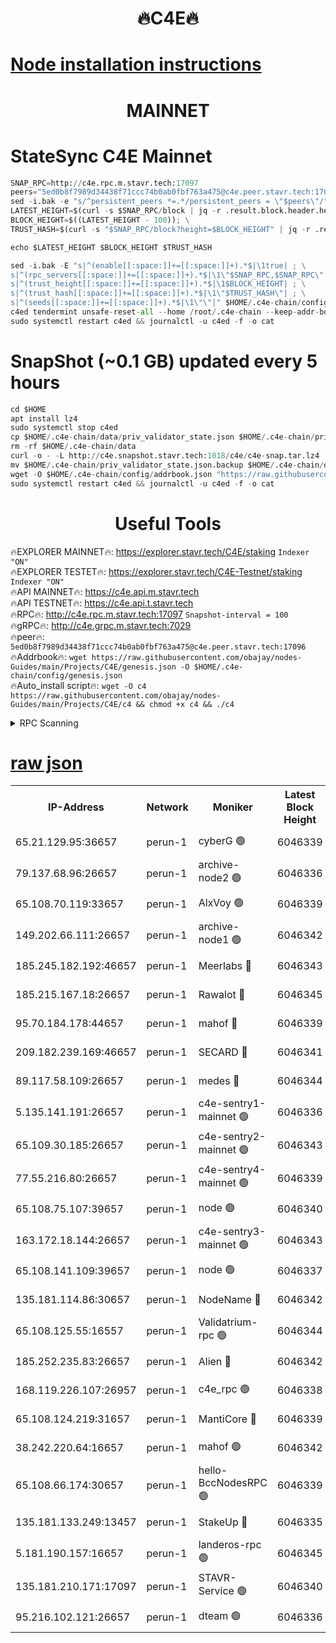 <h1 align="center"> 🔥C4E🔥</h1>

[Node installation instructions](https://github.com/obajay/nodes-Guides/tree/main/Projects/C4E)
=

<h1 align="center"> MAINNET</h1>

# StateSync C4E Mainnet
```python
SNAP_RPC=http://c4e.rpc.m.stavr.tech:17097
peers="5ed0b8f7989d34438f71ccc74b0ab0fbf763a475@c4e.peer.stavr.tech:17096"
sed -i.bak -e "s/^persistent_peers *=.*/persistent_peers = \"$peers\"/" $HOME/.c4e-chain/config/config.toml
LATEST_HEIGHT=$(curl -s $SNAP_RPC/block | jq -r .result.block.header.height); \
BLOCK_HEIGHT=$((LATEST_HEIGHT - 100)); \
TRUST_HASH=$(curl -s "$SNAP_RPC/block?height=$BLOCK_HEIGHT" | jq -r .result.block_id.hash)

echo $LATEST_HEIGHT $BLOCK_HEIGHT $TRUST_HASH

sed -i.bak -E "s|^(enable[[:space:]]+=[[:space:]]+).*$|\1true| ; \
s|^(rpc_servers[[:space:]]+=[[:space:]]+).*$|\1\"$SNAP_RPC,$SNAP_RPC\"| ; \
s|^(trust_height[[:space:]]+=[[:space:]]+).*$|\1$BLOCK_HEIGHT| ; \
s|^(trust_hash[[:space:]]+=[[:space:]]+).*$|\1\"$TRUST_HASH\"| ; \
s|^(seeds[[:space:]]+=[[:space:]]+).*$|\1\"\"|" $HOME/.c4e-chain/config/config.toml
c4ed tendermint unsafe-reset-all --home /root/.c4e-chain --keep-addr-book
sudo systemctl restart c4ed && journalctl -u c4ed -f -o cat
```
# SnapShot (~0.1 GB) updated every 5 hours
```python
cd $HOME
apt install lz4
sudo systemctl stop c4ed
cp $HOME/.c4e-chain/data/priv_validator_state.json $HOME/.c4e-chain/priv_validator_state.json.backup
rm -rf $HOME/.c4e-chain/data
curl -o - -L http://c4e.snapshot.stavr.tech:1018/c4e/c4e-snap.tar.lz4 | lz4 -c -d - | tar -x -C $HOME/.c4e-chain --strip-components 2
mv $HOME/.c4e-chain/priv_validator_state.json.backup $HOME/.c4e-chain/data/priv_validator_state.json
wget -O $HOME/.c4e-chain/config/addrbook.json "https://raw.githubusercontent.com/obajay/nodes-Guides/main/Projects/C4E/addrbook.json"
sudo systemctl restart c4ed && journalctl -u c4ed -f -o cat
```
 <h1 align="center"> Useful Tools</h1>

🔥EXPLORER MAINNET🔥:  https://explorer.stavr.tech/C4E/staking            `Indexer "ON"` \
🔥EXPLORER TESTET🔥:   https://explorer.stavr.tech/C4E-Testnet/staking     `Indexer "ON"` \
🔥API MAINNET🔥:       https://c4e.api.m.stavr.tech \
🔥API TESTNET🔥:       https://c4e.api.t.stavr.tech \
🔥RPC🔥:               http://c4e.rpc.m.stavr.tech:17097                  `Snapshot-interval = 100` \
🔥gRPC🔥:              http://c4e.grpc.m.stavr.tech:7029 \
🔥peer🔥:              `5ed0b8f7989d34438f71ccc74b0ab0fbf763a475@c4e.peer.stavr.tech:17096` \
🔥Addrbook🔥:    ```wget https://raw.githubusercontent.com/obajay/nodes-Guides/main/Projects/C4E/genesis.json -O $HOME/.c4e-chain/config/genesis.json``` \
🔥Auto_install script🔥: ```wget -O c4 https://raw.githubusercontent.com/obajay/nodes-Guides/main/Projects/C4E/c4 && chmod +x c4 && ./c4```





<details>
<summary>RPC Scanning</summary>

<h2 align="center"> We scan nodes in real time every 4 hours. And we provide the final result of RPC endpoints.
We cannot influence the operation of these nodes in any way. </h2>


```python
If Voting Power is higher than 0 --> then the Node is a validator of the network and may be subject to attack and be a potential threat to the chain.
```
```python
We marked such validators with a red symbol
```

</details>

[raw json](https://rpc-check.c4e.stavr.tech/c4e/rpc-c4e-result.json)
=



<table><tr><th>IP-Address</th><th>Network</th><th>Moniker</th><th>Latest Block Height</th><th>Earliest Block Height</th><th>Catching Up</th><th>Voting Power</th><th>Scan Time</th></tr><tr><td>65.21.129.95:36657</td><td>perun-1</td><td>cyberG 🟢</td><td>6046339</td><td>0</td><td>False</td><td>0</td><td>2023-11-27T23:35:35.744691096UTC</td></tr><tr><td>79.137.68.96:26657</td><td>perun-1</td><td>archive-node2 🟢</td><td>6046336</td><td>1</td><td>False</td><td>0</td><td>2023-11-27T23:35:18.618966066UTC</td></tr><tr><td>65.108.70.119:33657</td><td>perun-1</td><td>AlxVoy 🟢</td><td>6046339</td><td>1</td><td>False</td><td>0</td><td>2023-11-27T23:35:35.060411220UTC</td></tr><tr><td>149.202.66.111:26657</td><td>perun-1</td><td>archive-node1 🟢</td><td>6046342</td><td>1</td><td>False</td><td>0</td><td>2023-11-27T23:35:51.609126600UTC</td></tr><tr><td>185.245.182.192:46657</td><td>perun-1</td><td>Meerlabs 🔴</td><td>6046343</td><td>1051501</td><td>False</td><td>493550</td><td>2023-11-27T23:35:57.180925821UTC</td></tr><tr><td>185.215.167.18:26657</td><td>perun-1</td><td>Rawalot 🔴</td><td>6046345</td><td>1090501</td><td>False</td><td>579034</td><td>2023-11-27T23:36:09.311601360UTC</td></tr><tr><td>95.70.184.178:44657</td><td>perun-1</td><td>mahof 🔴</td><td>6046339</td><td>2342001</td><td>False</td><td>1357006</td><td>2023-11-27T23:35:34.269729261UTC</td></tr><tr><td>209.182.239.169:46657</td><td>perun-1</td><td>SECARD 🔴</td><td>6046341</td><td>2616101</td><td>False</td><td>675729</td><td>2023-11-27T23:35:48.941110496UTC</td></tr><tr><td>89.117.58.109:26657</td><td>perun-1</td><td>medes 🔴</td><td>6046344</td><td>2826001</td><td>False</td><td>471345</td><td>2023-11-27T23:36:04.216654840UTC</td></tr><tr><td>5.135.141.191:26657</td><td>perun-1</td><td>c4e-sentry1-mainnet 🟢</td><td>6046336</td><td>4267001</td><td>False</td><td>0</td><td>2023-11-27T23:35:17.975681011UTC</td></tr><tr><td>65.109.30.185:26657</td><td>perun-1</td><td>c4e-sentry2-mainnet 🟢</td><td>6046343</td><td>5186001</td><td>False</td><td>0</td><td>2023-11-27T23:35:56.846104532UTC</td></tr><tr><td>77.55.216.80:26657</td><td>perun-1</td><td>c4e-sentry4-mainnet 🟢</td><td>6046339</td><td>5187001</td><td>False</td><td>0</td><td>2023-11-27T23:35:34.717320613UTC</td></tr><tr><td>65.108.75.107:39657</td><td>perun-1</td><td>node 🟢</td><td>6046340</td><td>5198801</td><td>False</td><td>0</td><td>2023-11-27T23:35:38.130851646UTC</td></tr><tr><td>163.172.18.144:26657</td><td>perun-1</td><td>c4e-sentry3-mainnet 🟢</td><td>6046343</td><td>5286001</td><td>False</td><td>0</td><td>2023-11-27T23:35:57.818671495UTC</td></tr><tr><td>65.108.141.109:39657</td><td>perun-1</td><td>node 🟢</td><td>6046337</td><td>5303301</td><td>False</td><td>0</td><td>2023-11-27T23:35:21.000424897UTC</td></tr><tr><td>135.181.114.86:30657</td><td>perun-1</td><td>NodeName 🔴</td><td>6046342</td><td>5508301</td><td>False</td><td>333717</td><td>2023-11-27T23:35:51.950036238UTC</td></tr><tr><td>65.108.125.55:16557</td><td>perun-1</td><td>Validatrium-rpc 🟢</td><td>6046344</td><td>5551301</td><td>False</td><td>0</td><td>2023-11-27T23:36:06.603501664UTC</td></tr><tr><td>185.252.235.83:26657</td><td>perun-1</td><td>Alien 🔴</td><td>6046342</td><td>5736001</td><td>False</td><td>380508</td><td>2023-11-27T23:35:52.278875505UTC</td></tr><tr><td>168.119.226.107:26957</td><td>perun-1</td><td>c4e_rpc 🟢</td><td>6046338</td><td>5946338</td><td>False</td><td>0</td><td>2023-11-27T23:35:27.388911689UTC</td></tr><tr><td>65.108.124.219:31657</td><td>perun-1</td><td>MantiCore 🔴</td><td>6046339</td><td>5946339</td><td>False</td><td>837404</td><td>2023-11-27T23:35:33.848195479UTC</td></tr><tr><td>38.242.220.64:16657</td><td>perun-1</td><td>mahof 🟢</td><td>6046342</td><td>5980001</td><td>False</td><td>0</td><td>2023-11-27T23:35:49.264445503UTC</td></tr><tr><td>65.108.66.174:30657</td><td>perun-1</td><td>hello-BccNodesRPC 🟢</td><td>6046339</td><td>5985401</td><td>False</td><td>0</td><td>2023-11-27T23:35:35.414769239UTC</td></tr><tr><td>135.181.133.249:13457</td><td>perun-1</td><td>StakeUp 🔴</td><td>6046335</td><td>6015001</td><td>False</td><td>1357007</td><td>2023-11-27T23:35:09.514241939UTC</td></tr><tr><td>5.181.190.157:16657</td><td>perun-1</td><td>landeros-rpc 🟢</td><td>6046345</td><td>6034001</td><td>False</td><td>0</td><td>2023-11-27T23:36:08.978947017UTC</td></tr><tr><td>135.181.210.171:17097</td><td>perun-1</td><td>STAVR-Service 🟢</td><td>6046340</td><td>6045001</td><td>False</td><td>0</td><td>2023-11-27T23:35:40.481092702UTC</td></tr><tr><td>95.216.102.121:26657</td><td>perun-1</td><td>dteam 🟢</td><td>6046336</td><td>6045401</td><td>False</td><td>0</td><td>2023-11-27T23:35:18.304403114UTC</td></tr></table>
